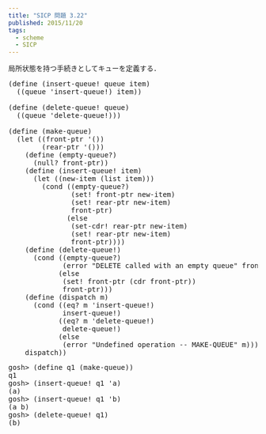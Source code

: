 ```yaml
---
title: "SICP 問題 3.22"
published: 2015/11/20
tags:
  - scheme
  - SICP
---
```


<p>局所状態を持つ手続きとしてキューを定義する．</p>

<pre class="code lang-scheme" data-lang="scheme" data-unlink><span class="synSpecial">(</span><span class="synStatement">define</span> <span class="synSpecial">(</span>insert-queue! queue item<span class="synSpecial">)</span>
  <span class="synSpecial">((</span>queue <span class="synSpecial">'</span>insert-queue!<span class="synSpecial">)</span> item<span class="synSpecial">))</span>

<span class="synSpecial">(</span><span class="synStatement">define</span> <span class="synSpecial">(</span>delete-queue! queue<span class="synSpecial">)</span>
  <span class="synSpecial">((</span>queue <span class="synSpecial">'</span>delete-queue!<span class="synSpecial">)))</span>

<span class="synSpecial">(</span><span class="synStatement">define</span> <span class="synSpecial">(</span>make-queue<span class="synSpecial">)</span>
  <span class="synSpecial">(</span><span class="synStatement">let</span> <span class="synSpecial">((</span>front-ptr <span class="synSpecial">'())</span>
        <span class="synSpecial">(</span>rear-ptr <span class="synSpecial">'()))</span>
    <span class="synSpecial">(</span><span class="synStatement">define</span> <span class="synSpecial">(</span>empty-queue?<span class="synSpecial">)</span>
      <span class="synSpecial">(</span><span class="synIdentifier">null?</span> front-ptr<span class="synSpecial">))</span>
    <span class="synSpecial">(</span><span class="synStatement">define</span> <span class="synSpecial">(</span>insert-queue! item<span class="synSpecial">)</span>
      <span class="synSpecial">(</span><span class="synStatement">let</span> <span class="synSpecial">((</span>new-item <span class="synSpecial">(</span><span class="synIdentifier">list</span> item<span class="synSpecial">)))</span>
        <span class="synSpecial">(</span><span class="synStatement">cond</span> <span class="synSpecial">((</span>empty-queue?<span class="synSpecial">)</span>
               <span class="synSpecial">(</span><span class="synStatement">set!</span> front-ptr new-item<span class="synSpecial">)</span>
               <span class="synSpecial">(</span><span class="synStatement">set!</span> rear-ptr new-item<span class="synSpecial">)</span>
               front-ptr<span class="synSpecial">)</span>
              <span class="synSpecial">(</span><span class="synStatement">else</span>
               <span class="synSpecial">(</span><span class="synIdentifier">set-cdr!</span> rear-ptr new-item<span class="synSpecial">)</span>
               <span class="synSpecial">(</span><span class="synStatement">set!</span> rear-ptr new-item<span class="synSpecial">)</span>
               front-ptr<span class="synSpecial">))))</span>
    <span class="synSpecial">(</span><span class="synStatement">define</span> <span class="synSpecial">(</span>delete-queue!<span class="synSpecial">)</span>
      <span class="synSpecial">(</span><span class="synStatement">cond</span> <span class="synSpecial">((</span>empty-queue?<span class="synSpecial">)</span>
             <span class="synSpecial">(</span>error <span class="synConstant">&quot;DELETE called with an empty queue&quot;</span> front-ptr<span class="synSpecial">))</span>
            <span class="synSpecial">(</span><span class="synStatement">else</span>
             <span class="synSpecial">(</span><span class="synStatement">set!</span> front-ptr <span class="synSpecial">(</span><span class="synIdentifier">cdr</span> front-ptr<span class="synSpecial">))</span>
             front-ptr<span class="synSpecial">)))</span>
    <span class="synSpecial">(</span><span class="synStatement">define</span> <span class="synSpecial">(</span>dispatch m<span class="synSpecial">)</span>
      <span class="synSpecial">(</span><span class="synStatement">cond</span> <span class="synSpecial">((</span><span class="synIdentifier">eq?</span> m <span class="synSpecial">'</span>insert-queue!<span class="synSpecial">)</span>
             insert-queue!<span class="synSpecial">)</span>
            <span class="synSpecial">((</span><span class="synIdentifier">eq?</span> m <span class="synSpecial">'</span>delete-queue!<span class="synSpecial">)</span>
             delete-queue!<span class="synSpecial">)</span>
            <span class="synSpecial">(</span><span class="synStatement">else</span>
             <span class="synSpecial">(</span>error <span class="synConstant">&quot;Undefined operation -- MAKE-QUEUE&quot;</span> m<span class="synSpecial">))))</span>
    dispatch<span class="synSpecial">))</span>
</pre>




<pre class="code" data-lang="" data-unlink>gosh&gt; (define q1 (make-queue))
q1
gosh&gt; (insert-queue! q1 &#39;a)
(a)
gosh&gt; (insert-queue! q1 &#39;b)
(a b)
gosh&gt; (delete-queue! q1)
(b)</pre>


